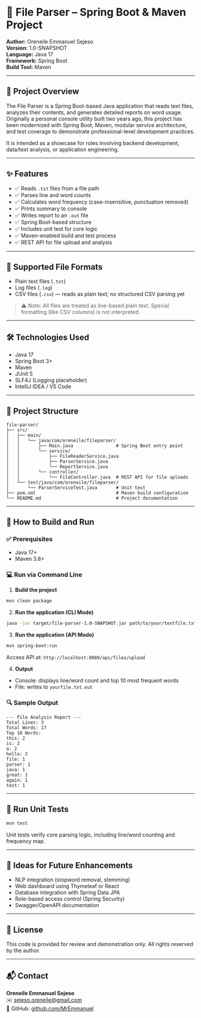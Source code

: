 # 📁 File Parser – Spring Boot & Maven Project

**Author:** Oreneile Emmanuel Sejeso  
**Version:** 1.0-SNAPSHOT  
**Language:** Java 17  
**Framework:** Spring Boot  
**Build Tool:** Maven

---

## 🧠 Project Overview

The File Parser is a Spring Boot-based Java application that reads text files, analyzes their contents, and generates detailed reports on word usage. Originally a personal console utility built two years ago, this project has been modernized with Spring Boot, Maven, modular service architecture, and test coverage to demonstrate professional-level development practices.

It is intended as a showcase for roles involving backend development, data/text analysis, or application engineering.

---

## ✨ Features

- ✅ Reads `.txt` files from a file path
- ✅ Parses line and word counts
- ✅ Calculates word frequency (case-insensitive, punctuation removed)
- ✅ Prints summary to console
- ✅ Writes report to an `.out` file
- ✅ Spring Boot-based structure
- ✅ Includes unit test for core logic
- ✅ Maven-enabled build and test process
- ✅ REST API for file upload and analysis

---

## 📂 Supported File Formats

- Plain text files (`.txt`)
- Log files (`.log`)
- CSV files (`.csv`) — reads as plain text; no structured CSV parsing yet

> ⚠️ Note: All files are treated as line-based plain text. Special formatting (like CSV columns) is not interpreted.

---

## 🛠 Technologies Used

- Java 17
- Spring Boot 3+
- Maven
- JUnit 5
- SLF4J (Logging placeholder)
- IntelliJ IDEA / VS Code

---

## 📂 Project Structure

```
file-parser/
├── src/
│   ├── main/
│   │   └── java/com/oreneile/fileparser/
│   │       ├── Main.java                # Spring Boot entry point
│   │       └── service/
│   │           ├── FileReaderService.java
│   │           ├── ParserService.java
│   │           └── ReportService.java
│   │       └── controller/
│   │           └── FileController.java  # REST API for file uploads
│   └── test/java/com/oreneile/fileparser/
│       └── ParserServiceTest.java       # Unit test
├── pom.xml                              # Maven build configuration
└── README.md                            # Project documentation
```

---

## 🚀 How to Build and Run

### ✅ Prerequisites

- Java 17+
- Maven 3.8+

### 💻 Run via Command Line

1. **Build the project**
```bash
mvn clean package
```

2. **Run the application (CLI Mode)**
```bash
java -jar target/file-parser-1.0-SNAPSHOT.jar path/to/your/textfile.txt
```

3. **Run the application (API Mode)**
```bash
mvn spring-boot:run
```
Access API at: `http://localhost:8080/api/files/upload`

4. **Output**
- Console: displays line/word count and top 10 most frequent words
- File: writes to `yourfile.txt.out`

### 🔍 Sample Output
```
--- File Analysis Report ---
Total Lines: 3
Total Words: 17
Top 10 Words:
this: 2
is: 2
a: 2
hello: 2
file: 1
parser: 1
java: 1
great: 1
again: 1
test: 1
```

---

## 🧪 Run Unit Tests

```bash
mvn test
```

Unit tests verify core parsing logic, including line/word counting and frequency map.

---

## 🌱 Ideas for Future Enhancements

- NLP integration (stopword removal, stemming)
- Web dashboard using Thymeleaf or React
- Database integration with Spring Data JPA
- Role-based access control (Spring Security)
- Swagger/OpenAPI documentation

---

## 📃 License

This code is provided for review and demonstration only. All rights reserved by the author.

---

## 📬 Contact

**Oreneile Emmanuel Sejeso**  
✉️ sejeso.oreneile@gmail.com  
🔗 GitHub: [github.com/MrEmmanuel](https://github.com/MrEmmanuel)
